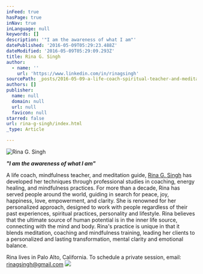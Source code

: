 ```yaml
---
inFeed: true
hasPage: true
inNav: true
inLanguage: null
keywords: []
description: '"I am the awareness of what I am"'
datePublished: '2016-05-09T05:29:23.488Z'
dateModified: '2016-05-09T05:29:09.293Z'
title: Rina G. Singh
author:
  - name: ''
    url: 'https://www.linkedin.com/in/rinagsingh'
sourcePath: _posts/2016-05-09-a-life-coach-spiritual-teacher-and-meditation-guide-rina.md
authors: []
publisher:
  name: null
  domain: null
  url: null
  favicon: null
starred: false
url: rina-g-singh/index.html
_type: Article

---
```

![Rina G. Singh](https://s3-us-west-2.amazonaws.com/the-grid-img/p/1bed85bda16c9beb360a0e2fe3516d038fc45867.jpg)

_**"I am the awareness of what I am"**_

A life coach, mindfulness teacher, and meditation guide, [Rina G. Singh][0] has developed her techniques through professional studies in coaching, energy healing, and mindfulness practices. For more than a decade, Rina has served people around the world, guiding in search for peace, joy, happiness, love, empowerment, and clarity. She is renowned for her personalized approach, designed to work with people regardless of their past experiences, spiritual practices, personality and lifestyle. Rina believes that the ultimate source of human potential is in the inner life source, connecting with the mind and body. Rina's practice is unique in that it blends meditation, coaching and mindfulness training, leading her clients to a personalized and lasting transformation, mental clarity and emotional balance.

Rina lives in Palo Alto, California. To schedule a private session, email: rinagsingh@gmail.com
![](https://s3-us-west-2.amazonaws.com/the-grid-img/p/5efb17a9d0321c436ceecef729bcc46fb5af1d30.jpg)

[0]: https://www.linkedin.com/in/rinagsingh